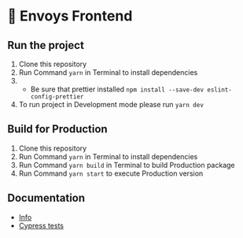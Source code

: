 # 🥞 Envoys Frontend

## Run the project

1. Clone this repository
2. Run Command `yarn` in Terminal to install dependencies
3. * Be sure that prettier installed `npm install --save-dev eslint-config-prettier`
4. To run project in Development mode please run `yarn dev`

## Build for Production

1. Clone this repository
2. Run Command `yarn` in Terminal to install dependencies
3. Run Command `yarn build` in Terminal to build Production package
4. Run Command `yarn start` to execute Production version

## Documentation

- [Info](doc/Info.md)
- [Cypress tests](doc/Cypress.md)
